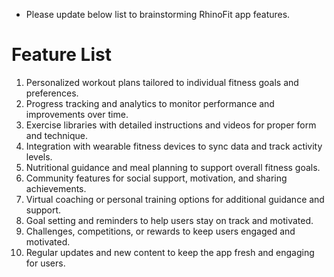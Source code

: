 - Please update below list to brainstorming RhinoFit app features. 

#  Feature List

1. Personalized workout plans tailored to individual fitness goals and preferences.
2. Progress tracking and analytics to monitor performance and improvements over time.
3. Exercise libraries with detailed instructions and videos for proper form and technique.
4. Integration with wearable fitness devices to sync data and track activity levels.
5. Nutritional guidance and meal planning to support overall fitness goals.
6. Community features for social support, motivation, and sharing achievements.
7. Virtual coaching or personal training options for additional guidance and support.
8. Goal setting and reminders to help users stay on track and motivated.
9. Challenges, competitions, or rewards to keep users engaged and motivated.
10. Regular updates and new content to keep the app fresh and engaging for users.